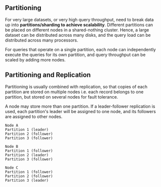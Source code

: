 ## Partitioning

For very large datasets, or very high query throughput, need to break data up into **partitions/sharding to achieve scalability**. Different partitions can be placed on different nodes in a shared-nothing cluster. Hence, a large dataset can be distributed across many disks, and the query load can be distributed across many processors.

For queries that operate on a single partition, each node can independently execute the queries for its own partition, and query throughput can be scaled by adding more nodes. 

## Partitioning and Replication

Partitioning is usually combined with replication, so that copies of each partition are stored on multiple nodes i.e. each record belongs to one partition, but stored on several nodes for fault tolerance.

A node may store more than one partition. If a leader-follower replication is used, each partition's leader will be assigned to one node, and its followers are assigned to other nodes.

```
Node A
Partition 1 (leader)
Partition 2 (follower)
Partition 3 (follower)

Node B
Partition 1 (follower)
Partition 2 (leader)
Partition 3 (follower)

Node C
Partition 1 (follower)
Partition 2 (follower)
Partition 3 (leader)
```